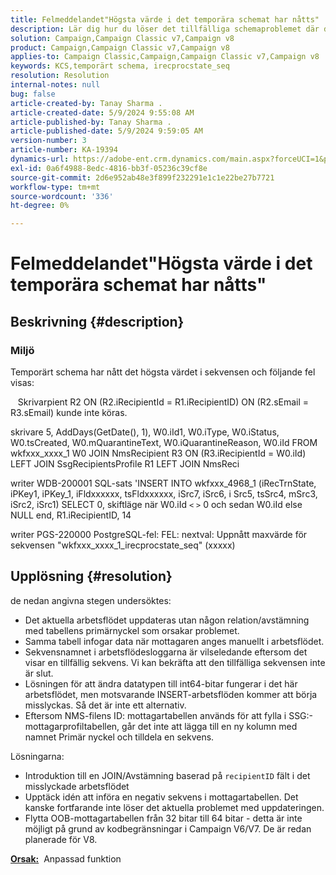 ```yaml
---
title: Felmeddelandet"Högsta värde i det temporära schemat har nåtts"
description: Lär dig hur du löser det tillfälliga schemaproblemet där det högsta värdet i sekvensen har uppnåtts och ett fel visas.
solution: Campaign,Campaign Classic v7,Campaign v8
product: Campaign,Campaign Classic v7,Campaign v8
applies-to: Campaign Classic,Campaign,Campaign Classic v7,Campaign v8
keywords: KCS,temporärt schema, irecprocstate_seq
resolution: Resolution
internal-notes: null
bug: false
article-created-by: Tanay Sharma .
article-created-date: 5/9/2024 9:55:08 AM
article-published-by: Tanay Sharma .
article-published-date: 5/9/2024 9:59:05 AM
version-number: 3
article-number: KA-19394
dynamics-url: https://adobe-ent.crm.dynamics.com/main.aspx?forceUCI=1&pagetype=entityrecord&etn=knowledgearticle&id=9453d232-ea0d-ef11-9f8a-6045bd0201f5
exl-id: 0a6f4988-8edc-4816-bb3f-05236c39cf8e
source-git-commit: 2d6e952ab48e3f899f232291e1c1e22be27b7721
workflow-type: tm+mt
source-wordcount: '336'
ht-degree: 0%

---
```


# Felmeddelandet&quot;Högsta värde i det temporära schemat har nåtts&quot;

## Beskrivning {#description}


### <b>Miljö</b>

Temporärt schema har nått det högsta värdet i sekvensen och följande fel visas:

   Skrivarpient R2 ON (R2.iRecipientId = R1.iRecipientID) ON (R2.sEmail = R3.sEmail) kunde inte köras.

skrivare 5, AddDays(GetDate(), 1), W0.iId1, W0.iType, W0.iStatus, W0.tsCreated, W0.mQuarantineText, W0.iQuarantineReason, W0.iId FROM wkfxxx_xxxx_1 W0 JOIN NmsRecipient R3 ON (R3.iRecipientId = W0.iId) LEFT JOIN SsgRecipientsProfile R1 LEFT JOIN NmsReci

writer WDB-200001 SQL-sats &#39;INSERT INTO wkfxxx_4968_1 (iRecTrnState, iPKey1, iPKey_1, iFldxxxxxx, tsFldxxxxxx, iSrc7, iSrc6, i Src5, tsSrc4, mSrc3, iSrc2, iSrc1) SELECT 0, skiftläge när W0.iId `<` `>`  0 och sedan W0.iId else NULL end, R1.iRecipientID, 14

writer PGS-220000 PostgreSQL-fel: FEL: nextval: Uppnått maxvärde för sekvensen &quot;wkfxxx_xxxx_1_irecprocstate_seq&quot; (xxxxx)


## Upplösning {#resolution}


de nedan angivna stegen undersöktes:

- Det aktuella arbetsflödet uppdateras utan någon relation/avstämning med tabellens primärnyckel som orsakar problemet.
- Samma tabell infogar data när mottagaren anges manuellt i arbetsflödet.
- Sekvensnamnet i arbetsflödesloggarna är vilseledande eftersom det visar en tillfällig sekvens. Vi kan bekräfta att den tillfälliga sekvensen inte är slut.
- Lösningen för att ändra datatypen till int64-bitar fungerar i det här arbetsflödet, men motsvarande INSERT-arbetsflöden kommer att börja misslyckas. Så det är inte ett alternativ.
- Eftersom NMS-filens ID: mottagartabellen används för att fylla i SSG:-mottagarprofiltabellen, går det inte att lägga till en ny kolumn med namnet Primär nyckel och tilldela en sekvens.


Lösningarna:

- Introduktion till en JOIN/Avstämning baserad på `recipientID` fält i det misslyckade arbetsflödet
- Upptäck idén att införa en negativ sekvens i mottagartabellen. Det kanske fortfarande inte löser det aktuella problemet med uppdateringen.
- Flytta OOB-mottagartabellen från 32 bitar till 64 bitar - detta är inte möjligt på grund av kodbegränsningar i Campaign V6/V7. De är redan planerade för V8.




<b><u>Orsak:</u></b>  Anpassad funktion
